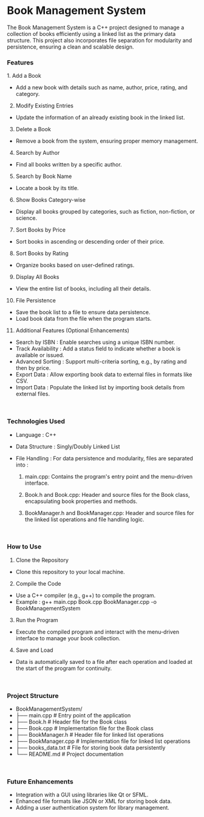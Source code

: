 # Book Management System
The Book Management System is a C++ project designed to manage a collection of books efficiently using a linked list as the primary data structure. This project also incorporates file separation for modularity and persistence, ensuring a clean and scalable design.

<h3>Features</h3>
1. Add a Book

- Add a new book with details such as name, author, price, rating, and category.
2. Modify Existing Entries

- Update the information of an already existing book in the linked list.
3. Delete a Book

- Remove a book from the system, ensuring proper memory management.
4. Search by Author

- Find all books written by a specific author.
5. Search by Book Name

- Locate a book by its title.
6. Show Books Category-wise

- Display all books grouped by categories, such as fiction, non-fiction, or science.
7. Sort Books by Price

- Sort books in ascending or descending order of their price.
8. Sort Books by Rating

- Organize books based on user-defined ratings.
9. Display All Books

- View the entire list of books, including all their details.
10. File Persistence

- Save the book list to a file to ensure data persistence.
- Load book data from the file when the program starts.
11. Additional Features (Optional Enhancements)

- Search by ISBN : Enable searches using a unique ISBN number.
- Track Availability : Add a status field to indicate whether a book is available or issued.
- Advanced Sorting : Support multi-criteria sorting, e.g., by rating and then by price.
- Export Data : Allow exporting book data to external files in formats like CSV.
- Import Data : Populate the linked list by importing book details from external files.

<br><h3>Technologies Used</h3>
- Language : C++
- Data Structure : Singly/Doubly Linked List
- File Handling : For data persistence and modularity, files are separated into : 

    1. main.cpp: Contains the program's entry point and the menu-driven interface.

    2. Book.h and Book.cpp: Header and source files for the Book class, encapsulating book properties and methods.

    3. BookManager.h and BookManager.cpp: Header and source files for the linked list operations and file handling logic.

<br><h3>How to Use</h3>
    
1. Clone the Repository

- Clone this repository to your local machine.
2. Compile the Code

- Use a C++ compiler (e.g., g++) to compile the program.
- Example : g++ main.cpp Book.cpp BookManager.cpp -o BookManagementSystem  
3. Run the Program

- Execute the compiled program and interact with the menu-driven interface to manage your book collection.
4. Save and Load
- Data is automatically saved to a file after each operation and loaded at the start of the program for continuity.

<br><h3>Project Structure</h3>
- BookManagementSystem/  
- ├── main.cpp          # Entry point of the application  
- ├── Book.h            # Header file for the Book class  
- ├── Book.cpp          # Implementation file for the Book class  
- ├── BookManager.h     # Header file for linked list operations  
- ├── BookManager.cpp   # Implementation file for linked list operations  
- ├── books_data.txt    # File for storing book data persistently  
- └── README.md         # Project documentation 

<br><h3>Future Enhancements</h3>

- Integration with a GUI using libraries like Qt or SFML.
- Enhanced file formats like JSON or XML for storing book data.
- Adding a user authentication system for library management.
